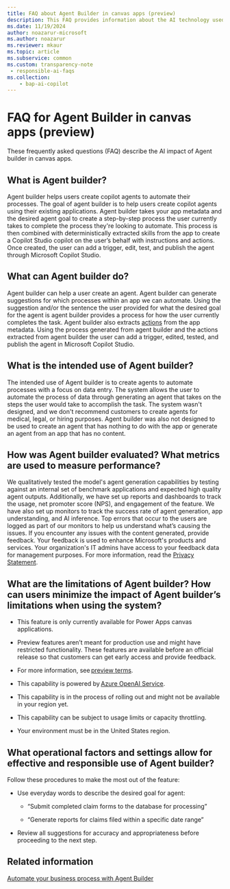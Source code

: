 ```yaml
---
title: FAQ about Agent Builder in canvas apps (preview)
description: This FAQ provides information about the AI technology used in Agent Builder with key considerations and details about how AI is used, how it was tested and evaluated, and any specific limitations.
ms.date: 11/19/2024
author: noazarur-microsoft
ms.author: noazarur
ms.reviewer: mkaur
ms.topic: article
ms.subservice: common
ms.custom: transparency-note
 - responsible-ai-faqs
ms.collection: 
    - bap-ai-copilot
---
```


# FAQ for Agent Builder in canvas apps (preview)

These frequently asked questions (FAQ) describe the AI impact of Agent builder in canvas apps.

## What is Agent builder?  
Agent builder helps users create copilot agents to automate their processes. The goal of agent builder is to help users create copilot agents using their existing applications. Agent builder takes your app metadata and the desired agent goal to create a step-by-step process the user currently takes to complete the process they're looking to automate. This process is then combined with deterministically extracted skills from the app to create a Copilot Studio copilot on the user’s behalf with instructions and actions. Once created, the user can add a trigger, edit, test, and publish the agent through Microsoft Copilot Studio. 

## What can Agent builder do? 
Agent builder can help a user create an agent. Agent builder can generate suggestions for which processes within an app we can automate. Using the suggestion and/or the sentence the user provided for what the desired goal for the agent is agent builder provides a process for how the user currently completes the task. Agent builder also extracts [actions](/microsoft-copilot-studio/advanced-plugin-actions) from the app metadata. Using the process generated from agent builder and the actions extracted from agent builder the user can add a trigger, edited, tested, and publish the agent in Microsoft Copilot Studio.  

## What is the intended use of Agent builder?
The intended use of Agent builder is to create agents to automate processes with a focus on data entry. The system allows the user to automate the process of data through generating an agent that takes on the steps the user would take to accomplish the task. The system wasn't designed, and we don't recommend customers to create agents for medical, legal, or hiring purposes. Agent builder was also not designed to be used to create an agent that has nothing to do with the app or generate an agent from an app that has no content. 

## How was Agent builder evaluated? What metrics are used to measure performance?  
We qualitatively tested the model's agent generation capabilities by testing against an internal set of benchmark applications and expected high quality agent outputs. Additionally, we have set up reports and dashboards to track the usage, net promoter score (NPS), and engagement of the feature. We have also set up monitors to track the success rate of agent generation, app understanding, and AI inference. Top errors that occur to the users are logged as part of our monitors to help us understand what’s causing the issues. If you encounter any issues with the content generated, provide feedback. Your feedback is used to enhance Microsoft's products and services. Your organization's IT admins have access to your feedback data for management purposes. For more information, read the [Privacy Statement](https://www.microsoft.com/en-us/privacy/privacystatement).

## What are the limitations of Agent builder? How can users minimize the impact of Agent builder’s limitations when using the system?  
- This feature is only currently available for Power Apps canvas applications. 

- Preview features aren’t meant for production use and might have restricted functionality. These features are available before an official release so that customers can get early access and provide feedback. 

- For more information, see [preview terms](https://www.microsoft.com/en-us/business-applications/legal/supp-powerplatform-preview/). 

- This capability is powered by [Azure OpenAI Service](/azure/ai-services/openai/overview). 

- This capability is in the process of rolling out and might not be available in your region yet. 

- This capability can be subject to usage limits or capacity throttling. 

- Your environment must be in the United States region. 

## What operational factors and settings allow for effective and responsible use of Agent builder? 

Follow these procedures to make the most out of the feature: 

- Use everyday words to describe the desired goal for agent: 

  - “Submit completed claim forms to the database for processing” 

  - “Generate reports for claims filed within a specific date range” 

- Review all suggestions for accuracy and appropriateness before proceeding to the next step.  

## Related information

[Automate your business process with Agent Builder](../canvas-apps/agent-builder.md)


